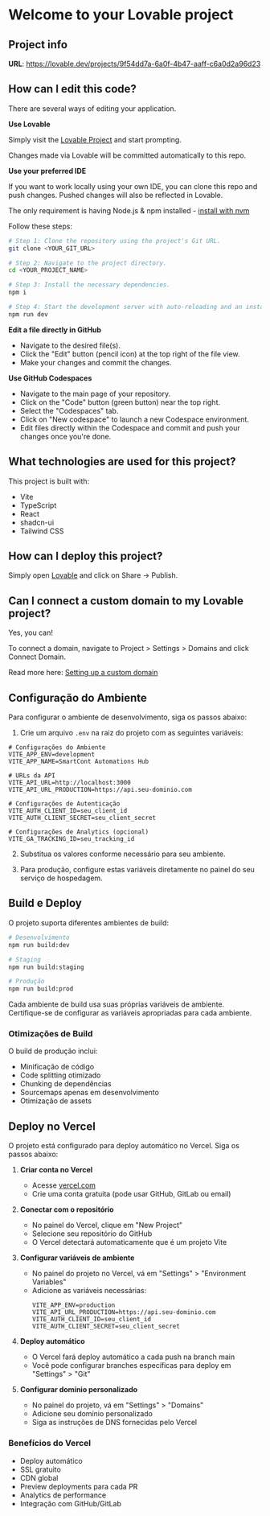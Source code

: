 # Welcome to your Lovable project

## Project info

**URL**: https://lovable.dev/projects/9f54dd7a-6a0f-4b47-aaff-c6a0d2a96d23

## How can I edit this code?

There are several ways of editing your application.

**Use Lovable**

Simply visit the [Lovable Project](https://lovable.dev/projects/9f54dd7a-6a0f-4b47-aaff-c6a0d2a96d23) and start prompting.

Changes made via Lovable will be committed automatically to this repo.

**Use your preferred IDE**

If you want to work locally using your own IDE, you can clone this repo and push changes. Pushed changes will also be reflected in Lovable.

The only requirement is having Node.js & npm installed - [install with nvm](https://github.com/nvm-sh/nvm#installing-and-updating)

Follow these steps:

```sh
# Step 1: Clone the repository using the project's Git URL.
git clone <YOUR_GIT_URL>

# Step 2: Navigate to the project directory.
cd <YOUR_PROJECT_NAME>

# Step 3: Install the necessary dependencies.
npm i

# Step 4: Start the development server with auto-reloading and an instant preview.
npm run dev
```

**Edit a file directly in GitHub**

- Navigate to the desired file(s).
- Click the "Edit" button (pencil icon) at the top right of the file view.
- Make your changes and commit the changes.

**Use GitHub Codespaces**

- Navigate to the main page of your repository.
- Click on the "Code" button (green button) near the top right.
- Select the "Codespaces" tab.
- Click on "New codespace" to launch a new Codespace environment.
- Edit files directly within the Codespace and commit and push your changes once you're done.

## What technologies are used for this project?

This project is built with:

- Vite
- TypeScript
- React
- shadcn-ui
- Tailwind CSS

## How can I deploy this project?

Simply open [Lovable](https://lovable.dev/projects/9f54dd7a-6a0f-4b47-aaff-c6a0d2a96d23) and click on Share -> Publish.

## Can I connect a custom domain to my Lovable project?

Yes, you can!

To connect a domain, navigate to Project > Settings > Domains and click Connect Domain.

Read more here: [Setting up a custom domain](https://docs.lovable.dev/tips-tricks/custom-domain#step-by-step-guide)

## Configuração do Ambiente

Para configurar o ambiente de desenvolvimento, siga os passos abaixo:

1. Crie um arquivo `.env` na raiz do projeto com as seguintes variáveis:

```env
# Configurações do Ambiente
VITE_APP_ENV=development
VITE_APP_NAME=SmartCont Automations Hub

# URLs da API
VITE_API_URL=http://localhost:3000
VITE_API_URL_PRODUCTION=https://api.seu-dominio.com

# Configurações de Autenticação
VITE_AUTH_CLIENT_ID=seu_client_id
VITE_AUTH_CLIENT_SECRET=seu_client_secret

# Configurações de Analytics (opcional)
VITE_GA_TRACKING_ID=seu_tracking_id
```

2. Substitua os valores conforme necessário para seu ambiente.

3. Para produção, configure estas variáveis diretamente no painel do seu serviço de hospedagem.

## Build e Deploy

O projeto suporta diferentes ambientes de build:

```bash
# Desenvolvimento
npm run build:dev

# Staging
npm run build:staging

# Produção
npm run build:prod
```

Cada ambiente de build usa suas próprias variáveis de ambiente. Certifique-se de configurar as variáveis apropriadas para cada ambiente.

### Otimizações de Build

O build de produção inclui:
- Minificação de código
- Code splitting otimizado
- Chunking de dependências
- Sourcemaps apenas em desenvolvimento
- Otimização de assets

## Deploy no Vercel

O projeto está configurado para deploy automático no Vercel. Siga os passos abaixo:

1. **Criar conta no Vercel**
   - Acesse [vercel.com](https://vercel.com)
   - Crie uma conta gratuita (pode usar GitHub, GitLab ou email)

2. **Conectar com o repositório**
   - No painel do Vercel, clique em "New Project"
   - Selecione seu repositório do GitHub
   - O Vercel detectará automaticamente que é um projeto Vite

3. **Configurar variáveis de ambiente**
   - No painel do projeto no Vercel, vá em "Settings" > "Environment Variables"
   - Adicione as variáveis necessárias:
     ```
     VITE_APP_ENV=production
     VITE_API_URL_PRODUCTION=https://api.seu-dominio.com
     VITE_AUTH_CLIENT_ID=seu_client_id
     VITE_AUTH_CLIENT_SECRET=seu_client_secret
     ```

4. **Deploy automático**
   - O Vercel fará deploy automático a cada push na branch main
   - Você pode configurar branches específicas para deploy em "Settings" > "Git"

5. **Configurar domínio personalizado**
   - No painel do projeto, vá em "Settings" > "Domains"
   - Adicione seu domínio personalizado
   - Siga as instruções de DNS fornecidas pelo Vercel

### Benefícios do Vercel
- Deploy automático
- SSL gratuito
- CDN global
- Preview deployments para cada PR
- Analytics de performance
- Integração com GitHub/GitLab
